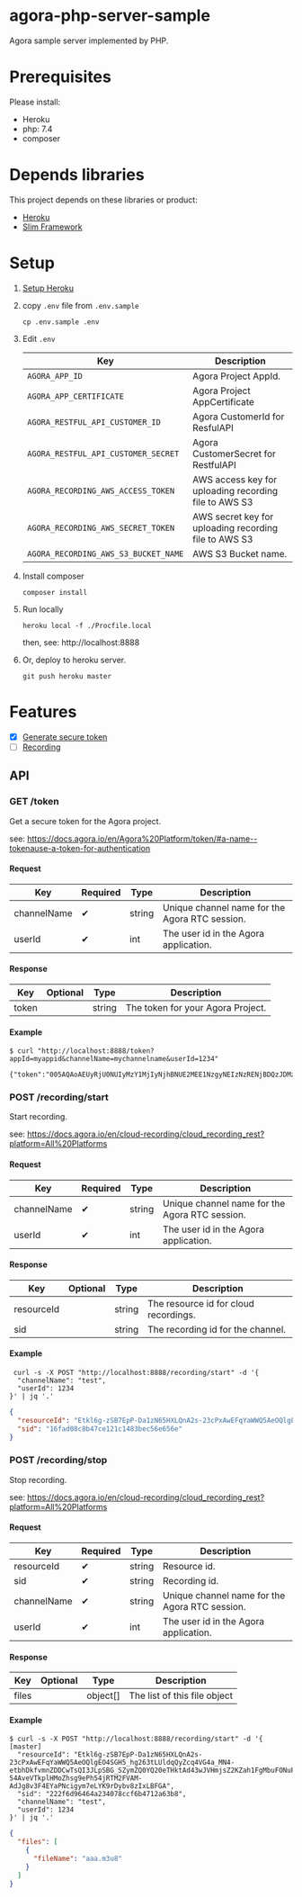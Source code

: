 # agora-php-server-sample 

Agora sample server implemented by PHP.

# Prerequisites

Please install:

- Heroku
- php: 7.4
- composer

# Depends libraries

This project depends on these libraries or product:

- [Heroku](https://dashboard.heroku.com/)
- [Slim Framework](http://www.slimframework.com/)

# Setup

1. [Setup Heroku](https://devcenter.heroku.com/articles/getting-started-with-php)
1. copy `.env` file from `.env.sample`

    ```
    cp .env.sample .env
    ```

1. Edit `.env`

   | Key | Description |
   | --- | ----------- |
   | `AGORA_APP_ID`                       | Agora Project AppId. |
   | `AGORA_APP_CERTIFICATE`              | Agora Project AppCertificate |
   | `AGORA_RESTFUL_API_CUSTOMER_ID`      | Agora CustomerId for ResfulAPI |
   | `AGORA_RESTFUL_API_CUSTOMER_SECRET`  | Agora CustomerSecret for RestfulAPI |
   | `AGORA_RECORDING_AWS_ACCESS_TOKEN`   | AWS access key for uploading recording file to AWS S3 |
   | `AGORA_RECORDING_AWS_SECRET_TOKEN`   | AWS secret key for uploading recording file to AWS S3 |
   | `AGORA_RECORDING_AWS_S3_BUCKET_NAME` | AWS S3 Bucket name. |

1. Install composer

    ```
    composer install
    ```
 
1. Run locally

    ```
    heroku local -f ./Procfile.local
    ```
    then, see: http://localhost:8888

1. Or, deploy to heroku server.

    ```
    git push heroku master
    ```

# Features

- [x] [Generate secure token](https://docs.agora.io/en/Agora%20Platform/token)
- [ ] [Recording](https://docs.agora.io/en/cloud-recording/cloud_recording_rest?platform=All%20Platforms)

## API

### GET /token

Get a secure token for the Agora project.

see: https://docs.agora.io/en/Agora%20Platform/token/#a-name--tokenause-a-token-for-authentication

#### Request

| Key | Required | Type | Description |
| --- | --- | --- | --- |
| channelName | ✔ | string | Unique channel name for the Agora RTC session. |
| userId      | ✔ | int    | The user id in the Agora application. |

#### Response

| Key | Optional | Type | Description |
| --- | --- | --- | --- |
| token |   | string | The token for your Agora Project. |

#### Example

```
$ curl "http://localhost:8888/token?appId=myappid&channelName=mychannelname&userId=1234"
```

```
{"token":"005AQAoAEUyRjU0NUIyMzY1MjIyNjhBNUE2MEE1NzgyNEIzNzRENjBDQzJDMzAAAG1TZ1\/MKqESzadnXwAA"}
```

### POST /recording/start

Start recording.

see: https://docs.agora.io/en/cloud-recording/cloud_recording_rest?platform=All%20Platforms

#### Request

| Key | Required | Type | Description |
| --- | --- | --- | --- |
| channelName | ✔ | string | Unique channel name for the Agora RTC session. |
| userId      | ✔ | int    | The user id in the Agora application. |

#### Response

| Key | Optional | Type | Description |
| --- | --- | --- | --- |
| resourceId |   | string | The resource id for cloud recordings. |
| sid        |   | string | The recording id for the channel. |

#### Example

```
 curl -s -X POST "http://localhost:8888/recording/start" -d '{
  "channelName": "test",
  "userId": 1234
}' | jq '.'
```

```json
{
  "resourceId": "Etkl6g-zSB7EpP-Da1zN65HXLQnA2s-23cPxAwEFqYaWWQ5AeOQlgEO4SGH5_hg263tLUldqQyZcq4VG4a_MN4-etbhDkfvmnZDDCwTsQI3JLpSBG_SZymZQ0YQ20eTHNbw0jcay8u4GJ9795u5cM-Qr4DiucM3dUF8Uj26P_56ocHtZN3te7gYDwTHqv9cXRam8hZNQbXghzpkxehccZ1cj6nrm7wtqPOdk__EfzYk-wWdSNBDKE1G3RYllF_syKQUZDrxcFumZothzIzJRnjSScypvXchheXfIcMXYo6E",
  "sid": "16fad08c8b47ce121c1483bec56e656e"
}
```
### POST /recording/stop

Stop recording.

see: https://docs.agora.io/en/cloud-recording/cloud_recording_rest?platform=All%20Platforms

#### Request

| Key | Required | Type | Description |
| --- | --- | --- | --- |
| resourceId  | ✔ | string | Resource id.  |
| sid         | ✔ | string | Recording id. |
| channelName | ✔ | string | Unique channel name for the Agora RTC session. |
| userId      | ✔ | int    | The user id in the Agora application. |

#### Response

| Key    | Optional | Type     | Description |
| ---    | ---      | ---      | --- |
| files  |          | object[] | The list of this file object |


#### Example

```
$ curl -s -X POST "http://localhost:8888/recording/start" -d '{                        [master]
  "resourceId": "Etkl6g-zSB7EpP-Da1zN65HXLQnA2s-23cPxAwEFqYaWWQ5AeOQlgEO4SGH5_hg263tLUldqQyZcq4VG4a_MN4-etbhDkfvmnZDDCwTsQI3JLpSBG_SZymZQ0YQ20eTHktAd43wJVHmjsZ2KZah1FgMbuFONuPcijEkJnYDSX6nqkSTdIfZmpRyBSmMTOpJmkkypDkxXmxhn2MlU4MntRbWghyht8dUHwa-54AveVTkplHMoZhsg9ePh54jRTM2FVAM-AdJg8v3F4EYaPNcigym7eLYK9rDybv8zIxLBFGA",
  "sid": "222f6d96464a234078ccf6b4712a63b8",
  "channelName": "test",
  "userId": 1234
}' | jq '.'
```

```json
{
  "files": [
    {
      "fileName": "aaa.m3u8"
    }
  ]
}
```
